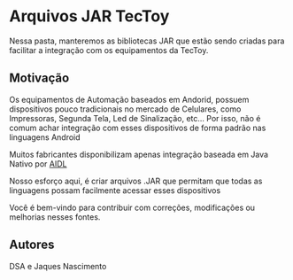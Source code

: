 # Arquivos JAR TecToy
Nessa pasta, manteremos as bibliotecas JAR que estão sendo criadas para facilitar a integração com os equipamentos da TecToy.

## Motivação
Os equipamentos de Automação baseados em Andorid, possuem dispositivos pouco tradicionais no mercado de Celulares, como Impressoras, Segunda Tela, Led de Sinalização, etc...
Por isso, não é comum achar integração com esses dispositivos de forma padrão nas linguagens Android

Muitos fabricantes disponibilizam apenas integração baseada em Java Nativo por [AIDL](https://developer.android.com/guide/components/aidl?hl=pt-br)

Nosso esforço aqui, é criar arquivos .JAR que permitam que todas as linguagens possam facilmente acessar esses dispositivos

Você é bem-vindo para contribuir com correções, modificações ou melhorias nesses fontes.

## Autores
DSA e Jaques Nascimento